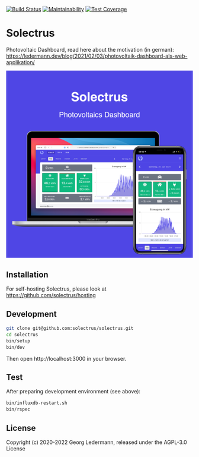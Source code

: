 [![Build Status](https://github.com/solectrus/solectrus/workflows/Continuous%20integration/badge.svg)](https://github.com/solectrus/solectrus/actions)
[![Maintainability](https://api.codeclimate.com/v1/badges/10d74fb7665c045afcf4/maintainability)](https://codeclimate.com/repos/5fe98897e985f4018b001e7d/maintainability)
[![Test Coverage](https://api.codeclimate.com/v1/badges/10d74fb7665c045afcf4/test_coverage)](https://codeclimate.com/repos/5fe98897e985f4018b001e7d/test_coverage)

# Solectrus

Photovoltaic Dashboard, read here about the motivation (in german):
https://ledermann.dev/blog/2021/02/03/photovoltaik-dashboard-als-web-applikation/

![Screenshot](screenshot.png)

## Installation

For self-hosting Solectrus, please look at https://github.com/solectrus/hosting

## Development

```bash
git clone git@github.com:solectrus/solectrus.git
cd solectrus
bin/setup
bin/dev
```

Then open http://localhost:3000 in your browser.

## Test

After preparing development environment (see above):

```bash
bin/influxdb-restart.sh
bin/rspec
```

## License

Copyright (c) 2020-2022 Georg Ledermann, released under the AGPL-3.0 License
